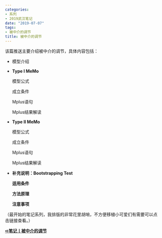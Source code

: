 ```yaml
---
categories:
- 系列
- 2019武汉笔记
date: "2019-07-07"
tags:
- 被中介的调节
title: 被中介的调节
---
```


该篇推送主要介绍被中介的调节，具体内容包括：

<!--more-->

- 模型介绍

- **Type I MeMo**

  模型公式

  成立条件

  Mplus语句

  Mplus结果解读

- **Type Ⅱ MeMo**

  模型公式

  成立条件

  Mplus语句

  Mplus结果解读

- **补充说明：Bootstrapping Test**

  **适用条件**

  **方法原理**

  **注意事项**

（最开始的笔记系列，我排版的非常花里胡哨，不方便移植小可爱们有需要可以点击链接查看。）

[**➪笔记丨被中介的调节**](http://mp.weixin.qq.com/s?__biz=MzIwMDk1OTM2OQ==&mid=2247484770&idx=1&sn=5ac7677e6fddcc8c9c02d76d8595fd15&chksm=96f47184a183f89210cf850e58a16ff52bc829e244689efbca0df1554627efc92e8c98e0e649&scene=21#wechat_redirect)
